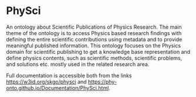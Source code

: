 # PhySci
An ontology about Scientific Publications of Physics Research. The main theme of the ontology is to access Physics based research findings with defining the entire scientific contributions using metadata and to provide meaningful published information. This ontology focuses on the Physics domain for scientific publishing to get a knowledge base representation and define physics contents, such as scientific methods, scientific problems, and solutions etc. mostly used in the related research area.

Full documentation is accessible both from the links
https://w3id.org/skgo/physci and
https://phy-onto.github.io/Documentation/PhySci.html.
